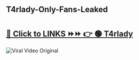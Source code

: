 
 ## T4rlady-Only-Fans-Leaked

# <h2><a href="https://clipsfans.com/T4rlady&ref=git">🔗 Click to LINKS ⏩⏩ 👉 🟢 T4rlady </a></h2>

<a href="https://clipsfans.com/T4rlady&ref=git" rel="nofollow" data-target="animated-image.originalLink"><img src="https://i.ibb.co.com/xMMVF88/686577567.gif" alt="Viral Video Original" style="max-width: 100%; display: inline-block;" data-target="animated-image.originalImage"></a>
